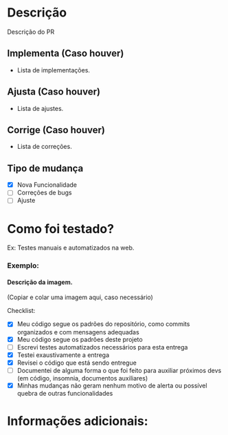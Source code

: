 # Descrição  
Descrição do PR 
  
## Implementa (Caso houver)
- Lista de implementações. 
  
## Ajusta (Caso houver)
- Lista de ajustes.  
  
## Corrige (Caso houver)
- Lista de correções.    
  
## Tipo de mudança  
- [x] Nova Funcionalidade  
- [ ] Correções de bugs  
- [ ] Ajuste  
  
# Como foi testado?  
Ex: Testes manuais e automatizados na web.  
  
### Exemplo:  
  
#### Descrição da imagem.
(Copiar e colar uma imagem aqui, caso necessário)  
  
Checklist:  
- [x] Meu código segue os padrões do repositório, como commits organizados e com mensagens adequadas  
- [x] Meu código segue os padrões deste projeto  
- [ ] Escrevi testes automatizados necessários para esta entrega  
- [x] Testei exaustivamente a entrega  
- [x] Revisei o código que está sendo entregue  
- [ ] Documentei de alguma forma o que foi feito para auxiliar próximos devs (em código, insomnia, documentos auxiliares)  
- [x] Minhas mudanças não geram nenhum motivo de alerta ou possível quebra de outras funcionalidades  
  
# Informações adicionais: